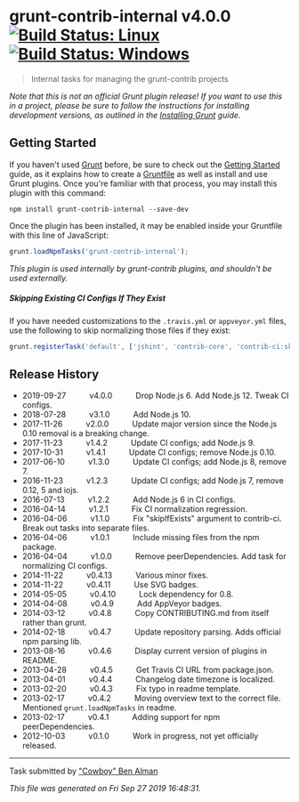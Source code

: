# grunt-contrib-internal v4.0.0 [![Build Status: Linux](https://travis-ci.org/gruntjs/grunt-contrib-internal.svg?branch=master)](https://travis-ci.org/gruntjs/grunt-contrib-internal) [![Build Status: Windows](https://ci.appveyor.com/api/projects/status/vhmcvnnnmou73wq8/branch/master?svg=true)](https://ci.appveyor.com/project/gruntjs/grunt-contrib-internal/branch/master)

> Internal tasks for managing the grunt-contrib projects


_Note that this is not an official Grunt plugin release! If you want to use this in a project, please be sure to follow the instructions for installing development versions, as outlined in the [Installing Grunt](https://gruntjs.com/installing-grunt) guide._


## Getting Started

If you haven't used [Grunt](https://gruntjs.com/) before, be sure to check out the [Getting Started](https://gruntjs.com/getting-started) guide, as it explains how to create a [Gruntfile](https://gruntjs.com/sample-gruntfile) as well as install and use Grunt plugins. Once you're familiar with that process, you may install this plugin with this command:

```shell
npm install grunt-contrib-internal --save-dev
```

Once the plugin has been installed, it may be enabled inside your Gruntfile with this line of JavaScript:

```js
grunt.loadNpmTasks('grunt-contrib-internal');
```

_This plugin is used internally by grunt-contrib plugins, and shouldn't be used externally._

##### Skipping Existing CI Configs If They Exist

If you have needed customizations to the `.travis.yml` or `appveyor.yml` files,
use the following to skip normalizing those files if they exist:

```js
grunt.registerTask('default', ['jshint', 'contrib-core', 'contrib-ci:skipIfExists']);
```



## Release History

 * 2019-09-27   v4.0.0   Drop Node.js 6. Add Node.js 12. Tweak CI configs.
 * 2018-07-28   v3.1.0   Add Node.js 10.
 * 2017-11-26   v2.0.0   Update major version since the Node.js 0.10 removal is a breaking change.
 * 2017-11-23   v1.4.2   Update CI configs; add Node.js 9.
 * 2017-10-31   v1.4.1   Update CI configs; remove Node.js 0.10.
 * 2017-06-10   v1.3.0   Update CI configs; add Node.js 8, remove 7.
 * 2016-11-23   v1.2.3   Update CI configs; add Node.js 7, remove 0.12, 5 and iojs.
 * 2016-07-13   v1.2.2   Add Node.js 6 in CI configs.
 * 2016-04-14   v1.2.1   Fix CI normalization regression.
 * 2016-04-06   v1.1.0   Fix "skipIfExists" argument to contrib-ci. Break out tasks into separate files.
 * 2016-04-06   v1.0.1   Include missing files from the npm package.
 * 2016-04-04   v1.0.0   Remove peerDependencies. Add task for normalizing CI configs.
 * 2014-11-22   v0.4.13   Various minor fixes.
 * 2014-11-22   v0.4.11   Use SVG badges.
 * 2014-05-05   v0.4.10   Lock dependency for 0.8.
 * 2014-04-08   v0.4.9   Add AppVeyor badges.
 * 2014-03-12   v0.4.8   Copy CONTRIBUTING.md from itself rather than grunt.
 * 2014-02-18   v0.4.7   Update repository parsing. Adds official npm parsing lib.
 * 2013-08-16   v0.4.6   Display current version of plugins in README.
 * 2013-04-28   v0.4.5   Get Travis CI URL from package.json.
 * 2013-04-01   v0.4.4   Changelog date timezone is localized.
 * 2013-02-20   v0.4.3   Fix typo in readme template.
 * 2013-02-17   v0.4.2   Moving overview text to the correct file. Mentioned `grunt.loadNpmTasks` in readme.
 * 2013-02-17   v0.4.1   Adding support for npm peerDependencies.
 * 2012-10-03   v0.1.0   Work in progress, not yet officially released.

---

Task submitted by ["Cowboy" Ben Alman](http://benalman.com/)

*This file was generated on Fri Sep 27 2019 16:48:31.*
